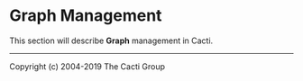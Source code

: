 # Graph Management

This section will describe **Graph** management in Cacti.

---
Copyright (c) 2004-2019 The Cacti Group
